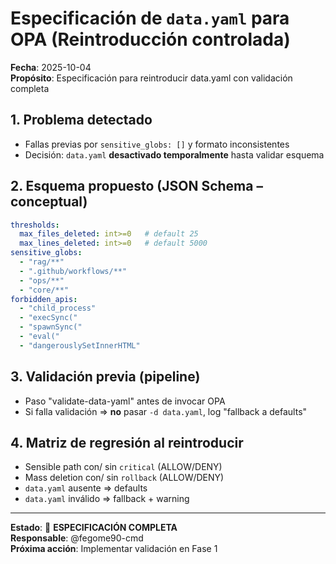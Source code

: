 # Especificación de `data.yaml` para OPA (Reintroducción controlada)

**Fecha**: 2025-10-04  
**Propósito**: Especificación para reintroducir data.yaml con validación completa

## 1. Problema detectado
- Fallas previas por `sensitive_globs: []` y formato inconsistentes
- Decisión: `data.yaml` **desactivado temporalmente** hasta validar esquema

## 2. Esquema propuesto (JSON Schema – conceptual)

```yaml
thresholds:
  max_files_deleted: int>=0   # default 25
  max_lines_deleted: int>=0   # default 5000
sensitive_globs:
  - "rag/**"
  - ".github/workflows/**"
  - "ops/**"
  - "core/**"
forbidden_apis:
  - "child_process"
  - "execSync("
  - "spawnSync("
  - "eval("
  - "dangerouslySetInnerHTML"
```

## 3. Validación previa (pipeline)

* Paso "validate-data-yaml" antes de invocar OPA
* Si falla validación ⇒ **no** pasar `-d data.yaml`, log "fallback a defaults"

## 4. Matriz de regresión al reintroducir

* Sensible path con/ sin `critical` (ALLOW/DENY)
* Mass deletion con/ sin `rollback` (ALLOW/DENY)
* `data.yaml` ausente ⇒ defaults
* `data.yaml` inválido ⇒ fallback + warning

---

**Estado**: 📄 **ESPECIFICACIÓN COMPLETA**  
**Responsable**: @fegome90-cmd  
**Próxima acción**: Implementar validación en Fase 1
